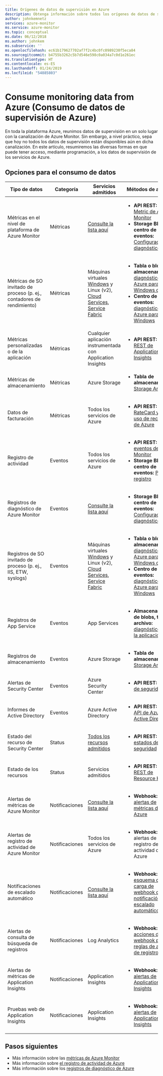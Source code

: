 ```yaml
---
title: Orígenes de datos de supervisión en Azure
description: Obtenga información sobre todos los orígenes de datos de supervisión disponibles hoy en Azure.
author: johnkemnetz
services: azure-monitor
ms.service: azure-monitor
ms.topic: conceptual
ms.date: 06/12/2018
ms.author: johnkem
ms.subservice: ''
ms.openlocfilehash: ec61b179627702af7f2c4bc0fc0989230f5eca84
ms.sourcegitcommit: b4755b3262c5b7d546e598c0a034a7c0d1e261ec
ms.translationtype: HT
ms.contentlocale: es-ES
ms.lasthandoff: 01/24/2019
ms.locfileid: "54885803"
---
```

# <a name="consume-monitoring-data-from-azure"></a>Consume monitoring data from Azure (Consumo de datos de supervisión de Azure)

En toda la plataforma Azure, reunimos datos de supervisión en un solo lugar con la canalización de Azure Monitor. Sin embargo, a nivel práctico, sepa que hoy no todos los datos de supervisión están disponibles aún en dicha canalización. En este artículo, resumiremos las diversas formas en que puede tener acceso, mediante programación, a los datos de supervisión de los servicios de Azure.

## <a name="options-for-data-consumption"></a>Opciones para el consumo de datos

| Tipo de datos | Categoría | Servicios admitidos | Métodos de acceso |
| --- | --- | --- | --- |
| Métricas en el nivel de plataforma de Azure Monitor | Métricas | [Consulte la lista aquí](metrics-supported.md) | <ul><li>**API REST:** [API Metric de Azure Monitor](https://docs.microsoft.com/rest/api/monitor/metrics)</li><li>**Storage Blob o centro de eventos:** [Configuración de diagnóstico](diagnostic-logs-overview.md#diagnostic-settings)</li></ul> |
| Métricas de SO invitado de proceso (p. ej., contadores de rendimiento) | Métricas | Máquinas virtuales [Windows](/azure/vs-azure-tools-diagnostics-for-cloud-services-and-virtual-machines) y Linux (v2), [Cloud Services](../../cloud-services/cloud-services-dotnet-diagnostics-trace-flow.md), [Service Fabric](../../service-fabric/service-fabric-diagnostics-how-to-monitor-and-diagnose-services-locally.md) | <ul><li>**Tabla o blob de almacenamiento:** [diagnósticos de Azure para Windows o Linux](diagnostics-extension-to-storage.md)</li><li>**Centro de eventos:** [diagnósticos de Azure para Windows](diagnostics-extension-stream-event-hubs.md)</li></ul> |
| Métricas personalizadas o de la aplicación | Métricas | Cualquier aplicación instrumentada con Application Insights | <ul><li>**API REST:** [API REST de Application Insights](https://dev.applicationinsights.io/reference)</li></ul> |
| Métricas de almacenamiento | Métricas | Azure Storage | <ul><li>**Tabla de almacenamiento:** [Storage Analytics](https://docs.microsoft.com/rest/api/storageservices/storage-analytics)</li></ul> |
| Datos de facturación | Métricas | Todos los servicios de Azure | <ul><li>**API REST:** [API RateCard y de uso de recursos de Azure](../../billing/billing-usage-rate-card-overview.md)</li></ul> |
| Registro de actividad | Eventos | Todos los servicios de Azure | <ul><li>**API REST:** [API de eventos de Azure Monitor](https://docs.microsoft.com/rest/api/monitor/eventcategories)</li><li>**Storage Blob o centro de eventos:** [Perfil de registro](activity-logs-overview.md#export-the-activity-log-with-a-log-profile)</li></ul> |
| Registros de diagnóstico de Azure Monitor | Eventos | [Consulte la lista aquí](diagnostic-logs-schema.md) | <ul><li>**Storage Blob o centro de eventos:** [Configuración de diagnóstico](diagnostic-logs-overview.md#diagnostic-settings)</li></ul> |
| Registros de SO invitado de proceso (p. ej., IIS, ETW, syslogs) | Eventos | Máquinas virtuales [Windows](/azure/vs-azure-tools-diagnostics-for-cloud-services-and-virtual-machines) y Linux (v2), [Cloud Services](../../cloud-services/cloud-services-dotnet-diagnostics-trace-flow.md), [Service Fabric](../../service-fabric/service-fabric-diagnostics-how-to-monitor-and-diagnose-services-locally.md) | <ul><li>**Tabla o blob de almacenamiento:** [diagnósticos de Azure para Windows o Linux](diagnostics-extension-to-storage.md)</li><li>**Centro de eventos:** [diagnósticos de Azure para Windows](diagnostics-extension-stream-event-hubs.md)</li></ul> |
| Registros de App Service | Eventos | App Services | <ul><li>**Almacenamiento de blobs, tabla o archivo:** [diagnósticos de la aplicación web](../../app-service/troubleshoot-diagnostic-logs.md)</li></ul> |
| Registros de almacenamiento | Eventos | Azure Storage | <ul><li>**Tabla de almacenamiento:** [Storage Analytics](https://docs.microsoft.com/rest/api/storageservices/storage-analytics)</li></ul> |
| Alertas de Security Center | Eventos | Azure Security Center | <ul><li>**API REST:** [alertas de seguridad](https://msdn.microsoft.com/library/mt704050.aspx)</li></ul> |
| Informes de Active Directory | Eventos | Azure Active Directory | <ul><li>**API REST:** [Graph API de Azure Active Directory](../../active-directory/reports-monitoring/concept-reporting-api.md)</li></ul> |
| Estado del recurso de Security Center | Status | [Todos los recursos admitidos](https://msdn.microsoft.com/library/mt704041.aspx#Anchor_1) | <ul><li>**API REST:** [estados de seguridad](https://msdn.microsoft.com/library/mt704041.aspx)</li></ul> |
| Estado de los recursos | Status | Servicios admitidos | <ul><li>**API REST:** [API REST de Resource Health](https://azure.microsoft.com/blog/reduce-troubleshooting-time-with-azure-resource-health/)</li></ul> |
| Alertas de métricas de Azure Monitor | Notificaciones | [Consulte la lista aquí](metrics-supported.md) | <ul><li>**Webhook:** [alertas de métricas de Azure](alerts-webhooks.md)</li></ul> |
| Alertas de registro de actividad de Azure Monitor | Notificaciones | Todos los servicios de Azure | <ul><li>**Webhook:** alertas de registro de actividad de Azure</li></ul> |
| Notificaciones de escalado automático | Notificaciones | [Consulte la lista aquí](autoscale-overview.md#supported-services-for-autoscale) | <ul><li>**Webhook:** [esquema de carga de webhook de notificación de escalado automático](autoscale-webhook-email.md#autoscale-notification-webhook-payload-schema)</li></ul> |
| Alertas de consulta de búsqueda de registros | Notificaciones | Log Analytics | <ul><li>**Webhook:** [acciones de webhook para reglas de alertas de registro](alerts-log-webhook.md)</li></ul> |
| Alertas de métricas de Application Insights | Notificaciones | Application Insights | <ul><li>**Webhook:** [alertas de Application Insights](../../azure-monitor/app/alerts.md)</li></ul> |
| Pruebas web de Application Insights | Notificaciones | Application Insights | <ul><li>**Webhook:** [alertas de Application Insights](../../azure-monitor/app/alerts.md)</li></ul> |

## <a name="next-steps"></a>Pasos siguientes

- Más información sobre las [métricas de Azure Monitor](data-collection.md)
- Más información sobre [el registro de actividad de Azure](activity-logs-overview.md)
- Más información sobre los [registros de diagnóstico de Azure](diagnostic-logs-overview.md)

